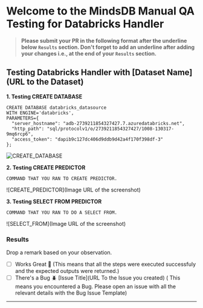 # Welcome to the MindsDB Manual QA Testing for Databricks Handler

> **Please submit your PR in the following format after the underline below `Results` section. Don't forget to add an underline after adding your changes i.e., at the end of your `Results` section.**

## Testing Databricks Handler with [Dataset Name](URL to the Dataset)

**1. Testing CREATE DATABASE**

```
CREATE DATABASE databricks_datasource
WITH ENGINE='databricks',
PARAMETERS={
  "server_hostname": "adb-2739211854327427.7.azuredatabricks.net",
  "http_path": "sql/protocolv1/o/2739211854327427/1008-130317-9mq6rcp6",
  "access_token": "dapib9c127dc406d9ddb9d42a4f170f398df-3"
};
```

![CREATE_DATABASE]()

**2. Testing CREATE PREDICTOR**

```
COMMAND THAT YOU RAN TO CREATE PREDICTOR.
```

![CREATE_PREDICTOR](Image URL of the screenshot)

**3. Testing SELECT FROM PREDICTOR**

```
COMMAND THAT YOU RAN TO DO A SELECT FROM.
```

![SELECT_FROM](Image URL of the screenshot)

### Results

Drop a remark based on your observation.
- [ ] Works Great 💚 (This means that all the steps were executed successfuly and the expected outputs were returned.)
- [ ] There's a Bug 🪲 [Issue Title](URL To the Issue you created) ( This means you encountered a Bug. Please open an issue with all the relevant details with the Bug Issue Template)

---
